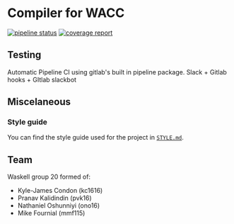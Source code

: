 # Compiler for WACC
[![pipeline status](https://gitlab.doc.ic.ac.uk/waskell/compiler/badges/master/pipeline.svg)](https://gitlab.doc.ic.ac.uk/waskell/compiler/commits/master)
[![coverage report](https://gitlab.doc.ic.ac.uk/waskell/compiler/badges/master/coverage.svg)](https://gitlab.doc.ic.ac.uk/waskell/compiler/commits/master)

## Testing
Automatic Pipeline CI using gitlab's built in pipeline package.
Slack + Gitlab hooks + GItlab slackbot

## Miscelaneous
### Style guide
You can find the style guide used for the project in [`STYLE.md`](https://gitlab.doc.ic.ac.uk/waskell/compiler/blob/master/STYLE.md ).


## Team
Waskell group 20 formed of:
  * Kyle-James Condon    (kc1616)
  * Pranav Kalidindin    (pvk16)
  * Nathaniel Oshunniyi  (ono16)
  * Mike Fournial        (mmf115)